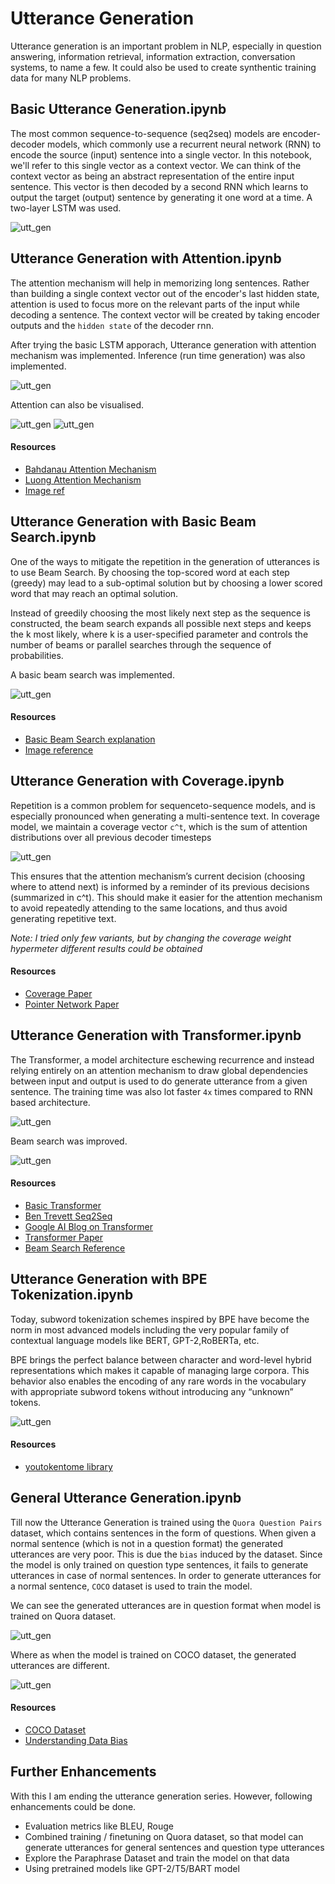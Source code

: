 # Utterance Generation

Utterance generation is an important problem in NLP, especially in question answering, information retrieval, information extraction, conversation systems, to name a few. It could also be used to create synthentic training data for many NLP problems.

## Basic Utterance Generation.ipynb

The most common sequence-to-sequence (seq2seq) models are encoder-decoder models, which commonly use a recurrent neural network (RNN) to encode the source (input) sentence into a single vector. In this notebook, we'll refer to this single vector as a context vector. We can think of the context vector as being an abstract representation of the entire input sentence. This vector is then decoded by a second RNN which learns to output the target (output) sentence by generating it one word at a time. A two-layer LSTM was used.

![utt_gen](../../../assets/images/applications/generation/basic_utterance_gen.png)

## Utterance Generation with Attention.ipynb

The attention mechanism will help in memorizing long sentences. Rather than building a single context vector out of the encoder's last hidden state, attention is used to focus more on the relevant parts of the input while decoding a sentence. The context vector will be created by taking encoder outputs and the `hidden state` of the decoder rnn.

After trying the basic LSTM apporach, Utterance generation with attention mechanism was implemented. Inference (run time generation) was also implemented.

![utt_gen](../../../assets/images/applications/generation/utterance_gen_attn.png)

Attention can also be visualised.

![utt_gen](../../../assets/images/applications/generation/utt_attn_visual_1.png)
![utt_gen](../../../assets/images/applications/generation/utt_attn_visual_2.png)

#### Resources

- [Bahdanau Attention Mechanism](https://github.com/graviraja/100-Days-of-NLP/blob/master/architectures/bahdanau_attention.py)
- [Luong Attention Mechanism](https://github.com/graviraja/100-Days-of-NLP/blob/master/architectures/luong_attention.py)
- [Image ref](https://arxiv.org/pdf/1704.04368.pdf)

## Utterance Generation with Basic Beam Search.ipynb

One of the ways to mitigate the repetition in the generation of utterances is to use Beam Search. By choosing the top-scored word at each step (greedy) may lead to a sub-optimal solution but by choosing a lower scored word that may reach an optimal solution.

Instead of greedily choosing the most likely next step as the sequence is constructed, the beam search expands all possible next steps and keeps the k most likely, where k is a user-specified parameter and controls the number of beams or parallel searches through the sequence of probabilities.

A basic beam search was implemented.

![utt_gen](../../../assets/images/applications/generation/beam_search.png)

#### Resources

- [Basic Beam Search explanation](https://machinelearningmastery.com/beam-search-decoder-natural-language-processing/)
- [Image reference](https://github.com/sgrvinod/a-PyTorch-Tutorial-to-Image-Captioning)

## Utterance Generation with Coverage.ipynb

Repetition is a common problem for sequenceto-sequence models, and is especially pronounced when generating a multi-sentence text. In coverage model, we maintain a
coverage vector `c^t`, which is the sum of attention distributions over all previous decoder timesteps

![utt_gen](../../../assets/images/applications/generation/coverage.png)

This ensures that the attention mechanism’s current decision (choosing where to attend next) is informed by a reminder of its previous decisions (summarized in c^t). This should make it easier for the attention mechanism to avoid repeatedly attending to the same locations, and thus avoid generating repetitive text.

*Note: I tried only few variants, but by changing the coverage weight hypermeter different results could be obtained*

#### Resources

- [Coverage Paper](https://arxiv.org/pdf/1601.04811.pdf)
- [Pointer Network Paper](https://arxiv.org/pdf/1704.04368.pdf)

## Utterance Generation with Transformer.ipynb

The Transformer, a model architecture eschewing recurrence and instead relying entirely on an attention mechanism to draw global dependencies between input and output is used to do generate utterance from a given sentence. The training time was also lot faster `4x` times compared to RNN based architecture.

![utt_gen](../../../assets/images/applications/generation/utt_gen_transformer.png)

Beam search was improved.

![utt_gen](../../../assets/images/applications/generation/utt_gen_beam.png)

#### Resources

- [Basic Transformer](https://github.com/graviraja/100-Days-of-NLP/blob/applications/generation/architectures/transformer.py)
- [Ben Trevett Seq2Seq](https://github.com/bentrevett/pytorch-seq2seq)
- [Google AI Blog on Transformer](https://ai.googleblog.com/2017/08/transformer-novel-neural-network.html)
- [Transformer Paper](https://arxiv.org/pdf/1706.03762.pdf)
- [Beam Search Reference](https://github.com/sgrvinod/a-PyTorch-Tutorial-to-Machine-Translation)

## Utterance Generation with BPE Tokenization.ipynb

Today, subword tokenization schemes inspired by BPE have become the norm in most advanced models including the very popular family of contextual language models like BERT, GPT-2,RoBERTa, etc.

BPE brings the perfect balance between character and word-level hybrid representations which makes it capable of managing large corpora. This behavior also enables the encoding of any rare words in the vocabulary with appropriate subword tokens without introducing any “unknown” tokens.

![utt_gen](../../../assets/images/applications/generation/utt_gen_bpe.png)

#### Resources

- [youtokentome library](https://github.com/VKCOM/YouTokenToMe)

## General Utterance Generation.ipynb

Till now the Utterance Generation is trained using the `Quora Question Pairs` dataset, which contains sentences in the form of questions. When given a normal sentence (which is not in a question format) the generated utterances are very poor. This is due the `bias` induced by the dataset. Since the model is only trained on question type sentences, it fails to generate utterances in case of normal sentences. In order to generate utterances for a normal sentence, `COCO` dataset is used to train the model.

We can see the generated utterances are in question format when model is trained on Quora dataset.

![utt_gen](../../../assets/images/applications/generation/utt_gen_bias.png)

Where as when the model is trained on COCO dataset, the generated utterances are different.

![utt_gen](../../../assets/images/applications/generation/utt_gen_gen.png)


#### Resources

- [COCO Dataset](https://cocodataset.org/)
- [Understanding Data Bias](https://towardsdatascience.com/survey-d4f168791e57)


## Further Enhancements

With this I am ending the utterance generation series. However, following enhancements could be done.

- Evaluation metrics like BLEU, Rouge
- Combined training / finetuning on Quora dataset, so that model can generate utterances for general sentences and question type utterances
- Explore the Paraphrase Dataset and train the model on that data
- Using pretrained models like GPT-2/T5/BART model
